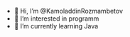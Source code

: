 - 👋 Hi, I’m @KamoladdinRozmambetov
- 👀 I’m interested in programm
- 🌱 I’m currently learning Java

<!---
KamoladdinRozmambetov/KamoladdinRozmambetov is a ✨ special ✨ repository because its `README.md` (this file) appears on your GitHub profile.
You can click the Preview link to take a look at your changes.
--->

